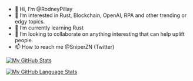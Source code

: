 - 👋 Hi, I’m @RodneyPillay
- 👀 I’m interested in Rust, Blockchain, OpenAI, RPA and other trending or edgy topics.
- 🌱 I’m currently learning Rust
- 💞️ I’m looking to collaborate on anything interesting that can help uplift people.
- 📫 How to reach me @SniperZN (Twitter)

[![My GitHub Stats](https://github-readme-stats.vercel.app/api/?username=RodneyPillay&count_private=true&theme=dark&showicons=true&count_private=true)]()

[![My GitHub Language Stats](https://github-readme-stats.vercel.app/api/top-langs/?username=RodneyPillay&langs_count=5&theme=dark&count_private=true)]()

<!---
RodneyPillay/RodneyPillay is a ✨ special ✨ repository because its `README.md` (this file) appears on your GitHub profile.
You can click the Preview link to take a look at your changes.
--->
